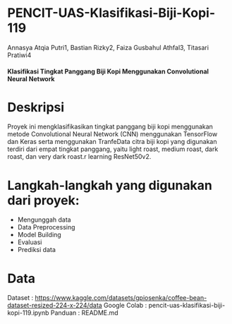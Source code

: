 # PENCIT-UAS-Klasifikasi-Biji-Kopi-119

Annasya Atqia Putri1, Bastian Rizky2, Faiza Gusbahul Athfal3, Titasari Pratiwi4

#### Klasifikasi Tingkat Panggang Biji Kopi Menggunakan Convolutional Neural Network

# Deskripsi
Proyek ini mengklasifikasikan tingkat panggang biji kopi menggunakan metode Convolutional Neural Network (CNN) menggunakan TensorFlow dan Keras serta menggunakan TranfeData citra biji kopi yang digunakan terdiri dari empat tingkat panggang, yaitu light roast, medium roast, dark roast, dan very dark roast.r learning ResNet50v2.

# Langkah-langkah yang digunakan dari proyek:
* Mengunggah data
* Data Preprocessing
* Model Building
* Evaluasi
* Prediksi data

# Data
Dataset : https://www.kaggle.com/datasets/gpiosenka/coffee-bean-dataset-resized-224-x-224/data
Google Colab : pencit-uas-klasifikasi-biji-kopi-119.ipynb
Panduan : README.md

